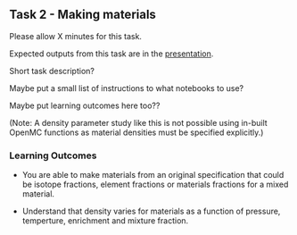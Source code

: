 
## Task 2 - Making materials

Please allow X minutes for this task.

Expected outputs from this task are in the [presentation]().

Short task description?

Maybe put a small list of instructions to what notebooks to use?

Maybe put learning outcomes here too??


(Note: A density parameter study like this is not possible using in-built OpenMC functions as material densities must be specified explicitly.)

### Learning Outcomes

- You are able to make materials from an original specification that could be isotope fractions, element fractions or materials fractions for a mixed material.

- Understand that density varies for materials as a function of pressure, temperture, enrichment and mixture fraction.